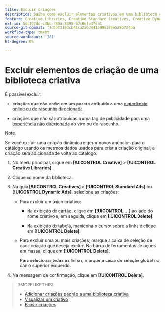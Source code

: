 ```yaml
---
title: Excluir criações
description: Saiba como excluir elementos criativos em uma biblioteca criativa.
feature: Creative Libraries, Creative Standard Creatives, Creative Dynamic Creatives
exl-id: 5dc197dc-c4bb-489a-8395-b7c8efa47ea1
source-git-commit: f7d5bf3193cb41ca2a0d4415998209e5a9b724ba
workflow-type: tm+mt
source-wordcount: '181'
ht-degree: 0%

---
```


# Excluir elementos de criação de uma biblioteca criativa

É possível excluir:

* criações que não estão em um pacote atribuído a uma [experiência online ou de rascunho](/help/creative/experiences/experience-about.md#experience-statuses-experience-statuses) [direcionada](/help/creative/experiences/experience-about.md).

* criações que não são atribuídas a uma tag de publicidade para uma [experiência não direcionada](/help/creative/experiences/experience-about.md) ao vivo ou de rascunho.

>[!NOTE]
>
>Se você excluir uma criação dinâmica e gerar novos anúncios para o catálogo usando os mesmos dados usados para criar a criação original, a criação será adicionada de volta ao catálogo.

1. No menu principal, clique em **[!UICONTROL Creative]** > **[!UICONTROL Creative Libraries]**.

1. Clique no nome da biblioteca.

1. Na guia **[!UICONTROL Creatives]** > **[!UICONTROL Standard Ads]** ou **[!UICONTROL Dynamic Ads]**, selecione as criações:

   * Para excluir um único criativo:

      * Na exibição de cartão, clique em **[!UICONTROL ...]** ao lado do nome criativo e, em seguida, clique em **[!UICONTROL Delete]**.

      * Na exibição de tabela, mantenha o cursor sobre a linha e clique em **[!UICONTROL Delete]**.

   * Para excluir uma ou mais criações, marque a caixa de seleção de cada criação que deseja excluir. Na barra de ferramentas de ações em massa, clique em **[!UICONTROL Delete]**.

     Para selecionar todas as linhas, marque a caixa de seleção global no canto superior esquerdo.

1. Na mensagem de confirmação, clique em **[!UICONTROL Delete]**.

>[!MORELIKETHIS]
>
>* [Adicionar criações padrão a uma biblioteca criativa](creative-add-standard.md)
>* [Visualizar um criativo](creative-preview.md)
>* [Baixar criações](creative-download.md)

